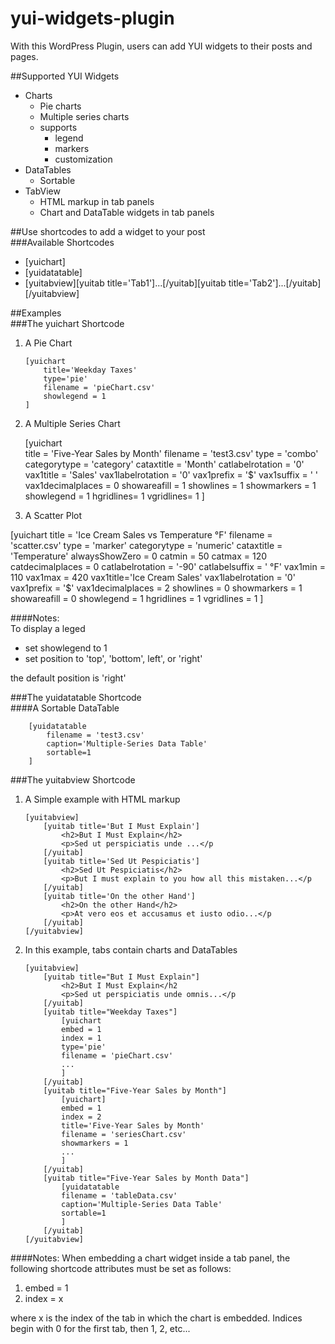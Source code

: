# yui-widgets-plugin

With this WordPress Plugin, users can add YUI widgets to their posts and pages.

##Supported YUI Widgets  
+  Charts  
   +  Pie charts  
   +  Multiple series charts  
   +  supports    
      +  legend  
      +  markers  
      +  customization  
+  DataTables  
   +  Sortable  
+  TabView  
   +  HTML markup in tab panels  
   +  Chart and DataTable widgets in tab panels  


##Use shortcodes to add a widget to your post  
###Available Shortcodes  
+  [yuichart]  
+  [yuidatatable]  
+  [yuitabview][yuitab title='Tab1']...[/yuitab][yuitab title='Tab2']...[/yuitab][/yuitabview]  

##Examples  
###The yuichart Shortcode  
1.  A Pie Chart  

		[yuichart  
			title='Weekday Taxes'  
			type='pie'  
			filename = 'pieChart.csv'  
			showlegend = 1  
		]  

2.  A Multiple Series Chart  

	[yuichart  
	    title = 'Five-Year Sales by Month'
	    filename = 'test3.csv'
	    type = 'combo'
	    categorytype = 'category'
	    cataxtitle = 'Month'
	    catlabelrotation = '0'
	    vax1title = 'Sales'
	    vax1labelrotation = '0'
	    vax1prefix = '\$'
	    vax1suffix = '  '
	    vax1decimalplaces = 0
	    showareafill = 1
	    showlines = 1 
	    showmarkers = 1
	    showlegend = 1
	    hgridlines= 1
	    vgridlines= 1
	]  

3. A Scatter Plot

  [yuichart
    title = 'Ice Cream Sales vs Temperature °F'
    filename = 'scatter.csv'
    type = 'marker'
    categorytype = 'numeric'
    cataxtitle = 'Temperature'
    alwaysShowZero = 0
    catmin = 50
    catmax = 120
    catdecimalplaces = 0
    catlabelrotation = '-90'
    catlabelsuffix = ' °F'
    vax1min = 110
    vax1max = 420
    vax1title='Ice Cream Sales'
    vax1labelrotation = '0'
    vax1prefix = '\$'
    vax1decimalplaces = 2 
    showlines = 0 
    showmarkers = 1
    showareafill = 0 
    showlegend = 1
    hgridlines = 1
    vgridlines = 1
  ]

####Notes:  
To display a leged  

+  set showlegend to 1  
+  set position to 'top', 'bottom', left', or 'right'  

the default position is 'right'

###The yuidatatable Shortcode  
####A Sortable DataTable  

		[yuidatatable  
			filename = 'test3.csv'  
			caption='Multiple-Series Data Table'  
			sortable=1  
		]  

###The yuitabview Shortcode
1.  A Simple example with HTML markup  

		[yuitabview]  
			[yuitab title='But I Must Explain']  
				<h2>But I Must Explain</h2>
				<p>Sed ut perspiciatis unde ...</p	 
			[/yuitab]  
			[yuitab title='Sed Ut Pespiciatis']  
				<h2>Sed Ut Pespiciatis</h2>
				<p>But I must explain to you how all this mistaken...</p	 
			[/yuitab]  
			[yuitab title='On the other Hand']  
				<h2>On the other Hand</h2>
				<p>At vero eos et accusamus et iusto odio...</p	 
			[/yuitab]  
		[/yuitabview]  

2.  In this example, tabs contain charts and DataTables  

		[yuitabview]  
			[yuitab title="But I Must Explain"]  
				<h2>But I Must Explain</h2	 
				<p>Sed ut perspiciatis unde omnis...</p	 
			[/yuitab]  
			[yuitab title="Weekday Taxes"]   
				[yuichart  
				embed = 1   
				index = 1  
				type='pie'  
				filename = 'pieChart.csv'  
				...  
				]  
			[/yuitab]  
			[yuitab title="Five-Year Sales by Month"]   
				[yuichart]  
				embed = 1   
				index = 2  
				title='Five-Year Sales by Month'  
				filename = 'seriesChart.csv'  
				showmarkers = 1  
				...  
				]  
			[/yuitab]  
			[yuitab title="Five-Year Sales by Month Data"]  
				[yuidatatable  
				filename = 'tableData.csv'  
				caption='Multiple-Series Data Table'  
				sortable=1  
				]  
			[/yuitab]  
		[/yuitabview]  

####Notes:
When embedding a chart widget inside a tab panel, the following shortcode attributes must be set as follows:  

1.  embed = 1  
2.  index = x  

where x is the index of the tab in which the chart is embedded. Indices begin with 0 for the first tab, then 1, 2, etc...
